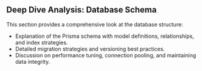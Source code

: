 ## Deep Dive Analysis: Database Schema

This section provides a comprehensive look at the database structure:
- Explanation of the Prisma schema with model definitions, relationships, and index strategies.
- Detailed migration strategies and versioning best practices.
- Discussion on performance tuning, connection pooling, and maintaining data integrity.
